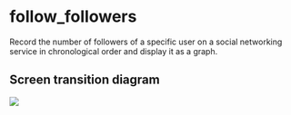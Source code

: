 # follow_followers

Record the number of followers of a specific user on a social networking service in chronological order and display it as a graph.

## Screen transition diagram

[![](https://mermaid.ink/img/eyJjb2RlIjoiZ3JhcGggVERcblxuSFtIb21lXVxuUltSZWdpc3RlciB1c2VyXVxuQ1tDaG9pc2UgU05TIHNlcnZpY2VdXG5TW1NlYXJjaCB1c2VyXVxuUmVzW1Jlc3VsdF1cbkRbRGVsZXRlIHVzZXJzXVxuUFtQZWZlcmVuY2VzXVxuR1tEZXRhaWxlZCBncmFwaF1cblxuSC0tLVJcbkgtLS1QXG5ILS0tRFxuSC0tLUdcblxuUi0tLUNcbkMtLS1TXG5TLS0tUmVzXG5SZXMtLT5IXG4iLCJtZXJtYWlkIjp7InRoZW1lIjoiZGVmYXVsdCJ9LCJ1cGRhdGVFZGl0b3IiOmZhbHNlfQ)](https://mermaid-js.github.io/mermaid-live-editor/#/edit/eyJjb2RlIjoiZ3JhcGggVERcblxuSFtIb21lXVxuUltSZWdpc3RlciB1c2VyXVxuQ1tDaG9pc2UgU05TIHNlcnZpY2VdXG5TW1NlYXJjaCB1c2VyXVxuUmVzW1Jlc3VsdF1cbkRbRGVsZXRlIHVzZXJzXVxuUFtQZWZlcmVuY2VzXVxuR1tEZXRhaWxlZCBncmFwaF1cblxuSC0tLVJcbkgtLS1QXG5ILS0tRFxuSC0tLUdcblxuUi0tLUNcbkMtLS1TXG5TLS0tUmVzXG5SZXMtLT5IXG4iLCJtZXJtYWlkIjp7InRoZW1lIjoiZGVmYXVsdCJ9LCJ1cGRhdGVFZGl0b3IiOmZhbHNlfQ)

